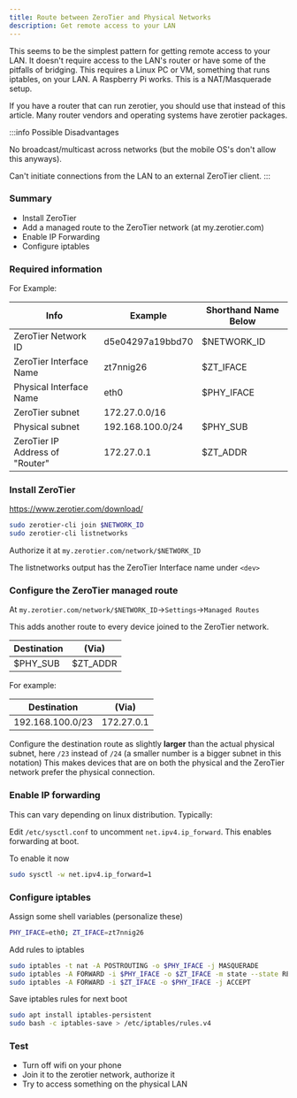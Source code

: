 ```yaml
---
title: Route between ZeroTier and Physical Networks
description: Get remote access to your LAN
---
```


This seems to be the simplest pattern for getting remote access to your LAN. It doesn't require access to the LAN's router or have some of the pitfalls of bridging. This requires a Linux PC or VM, something that runs iptables, on your LAN. A Raspberry Pi works. This is a NAT/Masquerade setup.

If you have a router that can run zerotier, you should use that instead of this article. Many router vendors and operating systems have zerotier packages.

:::info Possible Disadvantages

No broadcast/multicast across networks (but the mobile OS's don't allow this anyways).

Can't initiate connections from the LAN to an external ZeroTier client.
:::

### Summary

- Install ZeroTier
- Add a managed route to the ZeroTier network (at my.zerotier.com)
- Enable IP Forwarding
- Configure iptables

### Required information

For Example:

|Info|Example|Shorthand Name Below|
|-|-|-|
|ZeroTier Network ID|d5e04297a19bbd70|$NETWORK_ID|
|ZeroTier Interface Name|zt7nnig26|$ZT_IFACE|
|Physical Interface Name|eth0|$PHY_IFACE|
|ZeroTier subnet|172.27.0.0/16||
|Physical subnet|192.168.100.0/24|$PHY_SUB|
|ZeroTier IP Address of "Router"|172.27.0.1|$ZT_ADDR|

### Install ZeroTier

<https://www.zerotier.com/download/>

```sh
sudo zerotier-cli join $NETWORK_ID
sudo zerotier-cli listnetworks
```

Authorize it at `my.zerotier.com/network/$NETWORK_ID`

The listnetworks output has the ZeroTier Interface name under `<dev>`

### Configure the ZeroTier managed route

At `my.zerotier.com/network/$NETWORK_ID`->`Settings`->`Managed Routes`

This adds another route to every device joined to the ZeroTier network.

|Destination|(Via)|
|-|-|
|$PHY_SUB|$ZT_ADDR|

For example:

|Destination|(Via)|
|-|-|
|192.168.100.0/23|172.27.0.1|

Configure the destination route as slightly **larger** than the actual physical subnet, here `/23` instead of `/24` (a smaller number is a bigger subnet in this notation) This makes devices that are on both the physical and the ZeroTier network prefer the physical connection.

### Enable IP forwarding

This can vary depending on linux distribution. Typically:

Edit `/etc/sysctl.conf` to uncomment `net.ipv4.ip_forward`. This enables forwarding at boot.

To enable it now

```sh
sudo sysctl -w net.ipv4.ip_forward=1
```

### Configure iptables

Assign some shell variables (personalize these)

```sh
PHY_IFACE=eth0; ZT_IFACE=zt7nnig26
```

Add rules to iptables

```sh
sudo iptables -t nat -A POSTROUTING -o $PHY_IFACE -j MASQUERADE
sudo iptables -A FORWARD -i $PHY_IFACE -o $ZT_IFACE -m state --state RELATED,ESTABLISHED -j ACCEPT
sudo iptables -A FORWARD -i $ZT_IFACE -o $PHY_IFACE -j ACCEPT
```

Save iptables rules for next boot

```sh
sudo apt install iptables-persistent
sudo bash -c iptables-save > /etc/iptables/rules.v4
```

### Test

- Turn off wifi on your phone
- Join it to the zerotier network, authorize it
- Try to access something on the physical LAN
